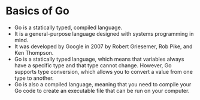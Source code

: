 # Basics of Go

- Go is a statically typed, compiled language.
- It is a general-purpose language designed with systems programming in mind.
- It was developed by Google in 2007 by Robert Griesemer, Rob Pike, and Ken Thompson.
- Go is a statically typed language, which means that variables always have a specific type and that type cannot change. However, Go supports type conversion, which allows you to convert a value from one type to another.
- Go is also a compiled language, meaning that you need to compile your Go code to create an executable file that can be run on your computer.
